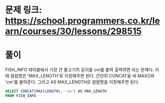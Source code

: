 # 문제 링크: https://school.programmers.co.kr/learn/courses/30/lessons/298515
# 풀이
FISH_INFO 테이블에서 가장 큰 물고기의 길이를 cm를 붙여 출력하면 되는 문제다. 이 때 컬럼명은 'MAX_LENGTH'로 지정해주면 된다. 간단히 CONCAT을 써 MAX()와 'cm'를 붙여준다. 그리고 AS MAX_LENGTH로 컬럼명을 지정해주면 된다. 

```sql
SELECT CONCAT(MAX(LENGTH), 'cm') AS MAX_LENGTH
FROM FISH_INFO
```